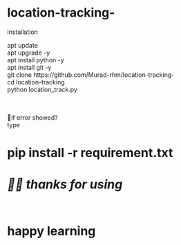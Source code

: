 # location-tracking-

<p> installation</p>
<p> apt update<br>apt upgrade -y<br>apt install python -y<br>apt install git -y<br>git 
clone https://github.com/Murad-rhm/location-tracking-<br>cd location-tracking<br>
python location_track.py<br><br><br>

<p> 🤕if error showed?<br> type <br><h1>pip install -r requirement.txt<br></h1>
<h1><i> 🥲🙂 thanks for using</i><h1> <br>
 happy learning 
